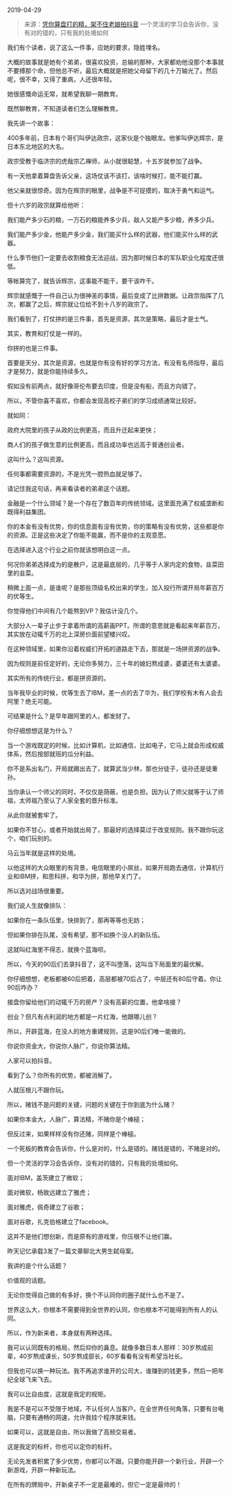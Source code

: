 2019-04-29

> 来源：[凭你算盘打的精，架不住老娘拍抖音](http://mp.weixin.qq.com/s?__biz=MzU0MjYwNDU2Mw==&mid=2247486274&idx=1&sn=a598ae9d0c45f7f6b2ce686f740c4c51&chksm=fb19673ecc6eee285dcd55383ccde52ff748906c13048a1ce6aa0e239c55bb06d343e41e18f4&scene=27#wechat_redirect)
> 一个灵活的学习会告诉你，没有对的错的，只有我的处境如何

我们有个读者，说了这么一件事，应她的要求，隐姓埋名。

  

大概的故事就是她有个弟弟，很喜欢投资，总输的那种，大家都劝他没那个本事就不要搏那个命，但他总不听，最后大概就是把她父母留下的几十万输光了。然后呢，很不幸，又得了重病，人还很年轻。

  

她很感慨命运无常，就希望我聊一期教育。  

  

既然聊教育，不知道读者们怎么理解教育。

  

我先讲一个故事：  

  

400多年前，日本有个哥们叫伊达政宗，这家伙是个独眼龙。他爹叫伊达辉宗，是日本东北地区的大名。

  

政宗受教于临济宗的虎哉宗乙禅师，从小就很聪慧，十五岁就参加了战争。

  

有一天他拿着算盘告诉父亲，这场仗该不该打，该啥时候打，能不能打赢。  

  

他父亲就很惊奇。因为在辉宗的眼里，战争是不可捉摸的，取决于勇气和运气。

  

但十六岁的政宗就算给他听：

  

我们能产多少石的粮，一万石的粮能养多少兵，敌人又能产多少粮，养多少兵。

  

我们能产多少金，他能产多少金，我们能买什么样的武器，他们能买什么样的武器。

  

什么季节他们一定要去收割粮食无法迎战，因为那时候日本的军队职业化程度还很低。  

  

等帐算完了，就告诉辉宗，这事能不能干，要干该咋干。  

  

辉宗就感慨于一件自己认为很神圣的事情，最后变成了比拼数据。让政宗指挥了几次，都赢了之后，辉宗就让位给不到十八岁的政宗了。

  

我们看到了，打仗拼的是三件事，首先是资源，其次是策略，最后才是士气。  

  

其实，教育和打仗是一样的。  

  

你拼的也是三件事。  

  

首要是天分，其次是资源，也就是你有没有好的学习方法，有没有名师指导，最后才是努力，就是你能持续多久。  

  

假如没有前两点，就好像哥伦布要去印度，但是没有船，而且方向错了。  

  

所以，不管你喜不喜欢，你都会发现高校子弟们的学习成绩通常比较好。

  

就如同：  

政府大院里的孩子从政的比例更高，而且升迁起来更快；

商人们的孩子做生意的比例更高，而且成功率也远高于普通创业者。

  

这叫什么？这叫资源。

  

任何事都需要资源的，不是光凭一腔热血就足够了。

  

请记住我这句话，再来看读者的弟弟这个话题。

  

金融是一个什么领域？是一个存在了数百年的传统领域。这里面充满了权威垄断和既得利益集团。  

  

你的本金有没有优势，你的信息面有没有优势，你的策略有没有优势，这些都是你的资源。正是这些决定了你能不能赢，而不是你的主观意愿。

  

在选择进入这个行业之前你就该想明白这一点。

  

何况你弟弟选择成为的是散户，这是最底层的，几乎等于人家内定的食物，韭菜田里的韭菜。  

  

稍微上面一点，是谁呢？是那些顶级名校出来的学生，加入投行所谓开局年薪百万的优等生。

  

你觉得他们中间有几个能熬到VP？我估计没几个。

  

大部分人一辈子止步于拿着所谓的高薪画PPT。所谓的意思就是看起来年薪百万，其实放在动辄千万的北上深房价面前望楼兴叹。

  

在这种领域里，如果你沿着权威们开拓的道路走下去，那就是一场拼资源的战争。  

  

因为规则是前任定好的，无论你多努力，三十年的媳妇熬成婆，婆婆还有太婆婆。

  

其实所有的传统行业，都是拼资源的。

  

当年我毕业的时候，优等生去了IBM，差一点的去了华为，我们学校有木有人会去阿里？绝无可能。

  

可结果是什么？是早年跟阿里的人，都发财了。

  

你仔细想想这是为什么？

  

当一个游戏既定的时候，比如计算机，比如通信，比如电子，它马上就会形成权威体系，然后按部就班的瓜分利益。

  

你不是系出名门，开局就踢出去了，就算武当少林，那也分徒子，徒孙还是徒重孙。

  

当你承认一个师父的同时，不仅仅是荫蔽，也是负担。因为认了师父就等于认了师祖，太师祖乃至认了人家全套的晋升标准。

  

从此你就被套牢了。

  

如果你不甘心，或者开始就出局了，那最好的选择莫过于改变规则。我不跟你玩这个，咱们玩别的。

  

马云当年就是这样的处境。

  

以他这样的大众眼里的有背景，电信眼里的小屌丝，如果开局跑去通信，计算机行业和IBM拼，和思科拼，和华为拼，那他早关门了。  

  

所以选对战场很重要。  

  

我们说人生就像排队：

如果你在一条队伍里，快排到了，那再等等也无妨；  

但如果你排在队尾，没有希望，那不如换个没人的新队伍。  

  

这就叫红海里不得志，就换个蓝海呗。  

  

所以，今天的90后们去录抖音了，这不叫堕落，这叫当下局面里的最优解。

  

你仔细想想，老板都被60后把着，高层都被70后占了，中层还有80后守着。你让90后咋办？

  

接盘你留给他们的动辄千万的房产？没有高薪的位置，他拿啥接？  

  

创业？但凡有点利润的地方都是一片红海，他跟哪儿创？  

  

所以，开辟蓝海，在没人的地方重建规则，这是90后们唯一能做的。  

  

你说你资金大，你说你人脉广，你说你算法精。  

  

人家可以拍抖音。  

  

看到了么？你所有的优势，都被消解了。  

  

人就压根儿不跟你玩。

  

所以，赌钱不是问题的关键，问题的关键在于你到底为什么赌？

  

如果你本金大，人脉广，算法精，不赌你是个棒槌；  

但反过来，如果样样没有你还赌，同样是个棒槌。  

  

一个死板的教育会告诉你，什么是对的，什么是错的。赌钱是错的，不赌是对的。

  

但一个灵活的学习会告诉你，没有对的错的，只有我的处境如何。

  

面对IBM，盖茨建立了微软；

面对微软，杨致远建立了雅虎；

面对雅虎，佩奇建立了谷歌；

面对谷歌，扎克伯格建立了facebook。

  

这并不是他们想创新，而是原有的游戏里，你压根不让他们赢。

  

昨天记忆承载3发了一篇文章聊北大男生弑母案。

  

我讲的是个什么话题？  

价值观的话题。

  

无论你觉得自己做的有多好，换个不认同你的圈子就什么也不是了。

  

世界这么大，你根本不需要得到全世界的认同，你也根本不可能得到所有人的认同。

  

所以，作为新来者，本身就有两种选择。

  

我可以认同既有的格局，然后仰你的鼻息。就像多数日本人那样：30岁熬成前辈，40岁熬成课长，50岁熬成部长，60岁看看有没有希望当社长。

  

但我也可以换一种玩法。我不再追求谁开的公司大，谁赚到的钱更多，然后一把年纪全球飞来飞去。

  

我可以比自由度，这就是我定的规矩。

  

我是不是可以不受限于地域，不认任何人当客户。在全世界任何角落，只要有台电脑，只要有通畅的网速，允许我挂个程序就来钱。

  

如果可以，这就是自由，所以我做了高频交易者。

  

这是我定的标杆，你也可以定你的标杆。

无论先发者积累了多少优势，你都可以不跟。只要你能开辟一个新行业，开辟一个新游戏，开辟一种新玩法。  

在所有的牌局中，开新桌子不一定是最难的，但它一定是最帅的！  

